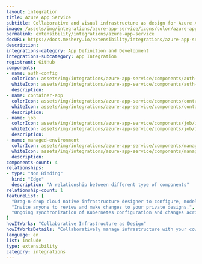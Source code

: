 ```yaml
---
layout: integration
title: Azure App Service
subtitle: Collaborative and visual infrastructure as design for Azure App Service
image: /assets/img/integrations/azure-app-service/icons/color/azure-app-service-color.svg
permalink: extensibility/integrations/azure-app-service
docURL: https://docs.meshery.io/extensibility/integrations/azure-app-service
description: 
integrations-category: App Definition and Development
integrations-subcategory: App Integration
registrant: GitHub
components: 
- name: auth-config
  colorIcon: assets/img/integrations/azure-app-service/components/auth-config/icons/color/auth-config-color.svg
  whiteIcon: assets/img/integrations/azure-app-service/components/auth-config/icons/white/auth-config-white.svg
  description: 
- name: container-app
  colorIcon: assets/img/integrations/azure-app-service/components/container-app/icons/color/container-app-color.svg
  whiteIcon: assets/img/integrations/azure-app-service/components/container-app/icons/white/container-app-white.svg
  description: 
- name: job
  colorIcon: assets/img/integrations/azure-app-service/components/job/icons/color/job-color.svg
  whiteIcon: assets/img/integrations/azure-app-service/components/job/icons/white/job-white.svg
  description: 
- name: managed-environment
  colorIcon: assets/img/integrations/azure-app-service/components/managed-environment/icons/color/managed-environment-color.svg
  whiteIcon: assets/img/integrations/azure-app-service/components/managed-environment/icons/white/managed-environment-white.svg
  description: 
components-count: 4
relationships: 
- type: "Non Binding"
  kind: "Edge"
  description: "A relationship between different type of components"
relationship-count: 1
featureList: [
  "Drag-n-drop cloud native infrastructure designer to configure, model, and deploy your workloads.",
  "Invite anyone to review and make changes to your private designs.",
  "Ongoing synchronization of Kubernetes configuration and changes across any number of clusters."
]
howItWorks: "Collaborative Infrastructure as Design"
howItWorksDetails: "Collaboratively manage infrastructure with your coworkers synchronously sharing the same designs."
language: en
list: include
type: extensibility
category: integrations
---
```

